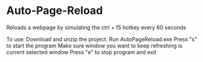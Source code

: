 # Auto-Page-Reload
Reloads a webpage by simulating the ctrl + f5 hotkey every 60 seconds

To use:
  Download and unzip the project.
  Run AutoPageReload.exe
  Press "s" to start the program 
  Make sure window you want to keep refreshing is current selected window
  Press "e" to stop program and exit
